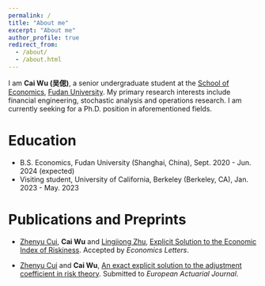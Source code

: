 ```yaml
---
permalink: /
title: "About me"
excerpt: "About me"
author_profile: true
redirect_from: 
  - /about/
  - /about.html
---
```


I am **Cai Wu (吴偲)**, a senior undergraduate student at the [School of Economics](https://econ.fudan.edu.cn/en/), [Fudan University](https://www.fudan.edu.cn/en/). My primary research interests include financial engineering, stochastic analysis and operations research. I am currently seeking for a Ph.D. position in aforementioned fields.

Education
======
* B.S. Economics, Fudan University (Shanghai, China), Sept. 2020 - Jun. 2024 (expected)
* Visiting student, University of California, Berkeley (Berkeley, CA), Jan. 2023 - May. 2023

Publications and Preprints
======
* [Zhenyu Cui](https://sites.google.com/site/zhenyucui86/home?authuser=0), **Cai Wu** and [Lingjiong Zhu](https://sites.google.com/view/lingjiongzhu/home?authuser=0), [Explicit Solution to the Economic Index of Riskiness](https://www.researchgate.net/publication/373220541_Explicit_Solution_to_the_Economic_Index_of_Riskiness). Accepted by _Economics Letters_. 

* [Zhenyu Cui](https://sites.google.com/site/zhenyucui86/home?authuser=0) and **Cai Wu**, [An exact explicit solution to the adjustment coefficient in risk theory](https://www.researchgate.net/publication/373191492_An_exact_explicit_solution_to_the_adjustment_coefficient_in_risk_theory). Submitted to _European Actuarial Journal_.
